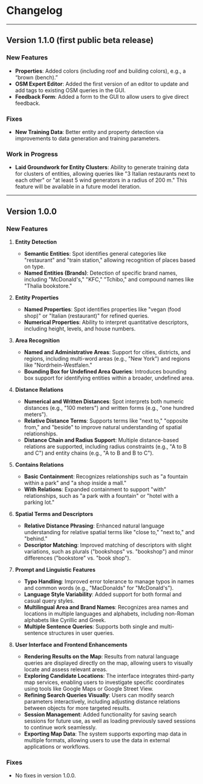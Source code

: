 # Changelog

---

## Version 1.1.0 (first public beta release) 

### **New Features**
- **Properties**: Added colors (including roof and building colors), e.g., a “brown (bench).”
- **OSM Expert Editor**: Added the first version of an editor to update and add tags to existing OSM queries in the GUI.
- **Feedback Form**: Added a form to the GUI to allow users to give direct feedback.

### **Fixes**
- **New Training Data**: Better entity and property detection via improvements to data generation and training parameters.

### **Work in Progress**
- **Laid Groundwork for Entity Clusters**: Ability to generate training data for clusters of entities, allowing queries like "3 Italian restaurants next to each other" or "at least 5 wind generators in a radius of 200 m." This feature will be available in a future model iteration.

---

## Version 1.0.0

### **New Features**

1. **Entity Detection**
   - **Semantic Entities**: Spot identifies general categories like "restaurant" and "train station," allowing recognition of places based on type.
   - **Named Entities (Brands)**: Detection of specific brand names, including "McDonald's," "KFC," "Tchibo," and compound names like "Thalia bookstore."

2. **Entity Properties**
   - **Named Properties**: Spot identifies properties like "vegan (food shop)" or "Italian (restaurant)" for refined queries.
   - **Numerical Properties**: Ability to interpret quantitative descriptors, including height, levels, and house numbers.

3. **Area Recognition**
   - **Named and Administrative Areas**: Support for cities, districts, and regions, including multi-word areas (e.g., "New York") and regions like "Nordrhein-Westfalen."
   - **Bounding Box for Undefined Area Queries**: Introduces bounding box support for identifying entities within a broader, undefined area.

4. **Distance Relations**
   - **Numerical and Written Distances**: Spot interprets both numeric distances (e.g., "100 meters") and written forms (e.g., "one hundred meters").
   - **Relative Distance Terms**: Supports terms like "next to," "opposite from," and "beside" to improve natural understanding of spatial relationships.
   - **Distance Chain and Radius Support**: Multiple distance-based relations are supported, including radius constraints (e.g., "A to B and C") and entity chains (e.g., "A to B and B to C").

5. **Contains Relations**
   - **Basic Containment**: Recognizes relationships such as "a fountain within a park" and "a shop inside a mall."
   - **With Relations**: Expanded containment to support "with" relationships, such as "a park with a fountain" or "hotel with a parking lot."

6. **Spatial Terms and Descriptors**
   - **Relative Distance Phrasing**: Enhanced natural language understanding for relative spatial terms like "close to," "next to," and "behind."
   - **Descriptor Matching**: Improved matching of descriptors with slight variations, such as plurals ("bookshops" vs. "bookshop") and minor differences ("bookstore" vs. "book shop").

7. **Prompt and Linguistic Features**
   - **Typo Handling**: Improved error tolerance to manage typos in names and common words (e.g., "MacDonalds" for "McDonald's").
   - **Language Style Variability**: Added support for both formal and casual query styles.
   - **Multilingual Area and Brand Names**: Recognizes area names and locations in multiple languages and alphabets, including non-Roman alphabets like Cyrillic and Greek.
   - **Multiple Sentence Queries**: Supports both single and multi-sentence structures in user queries.

8. **User Interface and Frontend Enhancements**
   - **Rendering Results on the Map**: Results from natural language queries are displayed directly on the map, allowing users to visually locate and assess relevant areas.
   - **Exploring Candidate Locations**: The interface integrates third-party map services, enabling users to investigate specific coordinates using tools like Google Maps or Google Street View.
   - **Refining Search Queries Visually**: Users can modify search parameters interactively, including adjusting distance relations between objects for more targeted results.
   - **Session Management**: Added functionality for saving search sessions for future use, as well as loading previously saved sessions to continue work seamlessly.
   - **Exporting Map Data**: The system supports exporting map data in multiple formats, allowing users to use the data in external applications or workflows.

### **Fixes**
- No fixes in version 1.0.0.